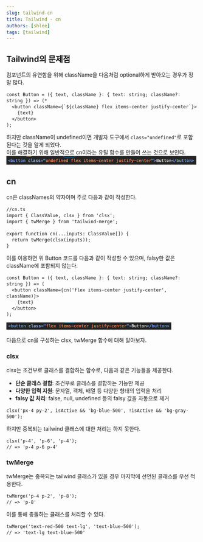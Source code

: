 ```yaml
---
slug: tailwind-cn
title: Tailwind - cn
authors: [shlee]
tags: [tailwind]
---
```


## Tailwind의 문제점

컴포넌트의 유연함을 위해 className을 다음처럼 optional하게 받아오는 경우가 정말 많다.

```
const Button = ({ text, className }: { text: string; className?: string }) => (*
  <button className={`${className} flex items-center justify-center`}>
    {text}
  </button>
);
```

하지만 className이 undefined이면 개발자 도구에서 `class="undefined"`로 포함된다는 것을 알게 되었다.  
이를 해결하기 위해 일반적으로 cn이라는 유틸 함수를 만들어 쓰는 것으로 보인다.
![Button with undefined class](./button-undefined.png)

## cn

cn은 classNames의 약자이며 주로 다음과 같이 작성한다.

```
//cn.ts
import { ClassValue, clsx } from 'clsx';
import { twMerge } from 'tailwind-merge';

export function cn(...inputs: ClassValue[]) {
  return twMerge(clsx(inputs));
}
```

이를 이용하면 위 Button 코드를 다음과 같이 작성할 수 있으며, falsy한 값은 className에 포함되지 않는다.

```
const Button = ({ text, className }: { text: string; className?: string }) => (
  <button className={cn('flex items-center justify-center', className)}>
    {text}
  </button>
);
```

![Button except for undefined class](./button-no-undefined.png)

다음으로 cn을 구성하는 clsx, twMerge 함수에 대해 알아보자.

### clsx

clsx는 조건부로 클래스를 결합하는 함수로, 다음과 같은 기능들을 제공한다.

- **단순 클래스 결합**: 조건부로 클래스를 결합하는 기능만 제공
- **다양한 입력 지원**: 문자열, 객체, 배열 등 다양한 형태의 입력을 처리
- **falsy 값 처리**: false, null, undefined 등의 falsy 값을 자동으로 제거

```
clsx('px-4 py-2', isActive && 'bg-blue-500', !isActive && 'bg-gray-500');
```

하지만 중복되는 tailwind 클래스에 대한 처리는 하지 못한다.

```
clsx('p-4', 'p-6', 'p-4');
// => 'p-4 p-6 p-4'
```

### twMerge

twMerge는 중복되는 tailwind 클래스가 있을 경우 마지막에 선언된 클래스를 우선 적용한다.

```
twMerge('p-4 p-2', 'p-8');
// => 'p-8'
```

이를 통해 충돌하는 클래스를 처리할 수 있다.

```
twMerge('text-red-500 text-lg', 'text-blue-500');
// => 'text-lg text-blue-500'
```
